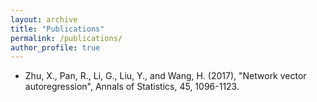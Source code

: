 ```yaml
---
layout: archive
title: "Publications"
permalink: /publications/
author_profile: true
---
```


-  Zhu, X., Pan, R., Li, G., Liu, Y., and Wang, H. (2017), "Network vector autoregression", Annals of Statistics, 45, 1096-1123.
